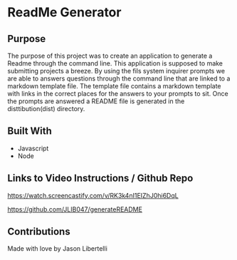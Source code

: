 # ReadMe Generator 

## Purpose 
The purpose of this project was to create an application to generate a Readme through the command line.  This
application is supposed to make submitting projects a breeze.  By using the fils system inquirer prompts we are able 
to answers questions through the command line that are linked to a markdown template file.  The template file contains a
markdown template with links in the correct places for the answers to your prompts to sit.  Once the prompts are answered
a README file is generated in the disttibution(dist) directory.  

## Built With 
- Javascript 
- Node 

## Links to Video Instructions / Github Repo 
https://watch.screencastify.com/v/RK3k4nI1EIZhJ0hi6DqL

https://github.com/JLIB047/generateREADME

## Contributions 
Made with love by Jason Libertelli